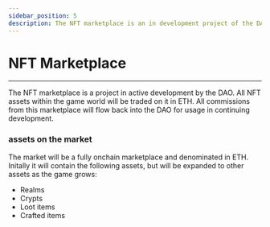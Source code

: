 ```yaml
---
sidebar_position: 5
description: The NFT marketplace is an in development project of the DAO
---
```


# NFT Marketplace

---

The NFT marketplace is a project in active development by the DAO. All NFT assets within the game world will be traded on it in ETH. All commissions from this marketplace will flow back into the DAO for usage in continuing development.

### assets on the market

The market will be a fully onchain marketplace and denominated in ETH. Initally it will contain the following assets, but will be expanded to other assets as the game grows:

- Realms
- Crypts
- Loot items
- Crafted items